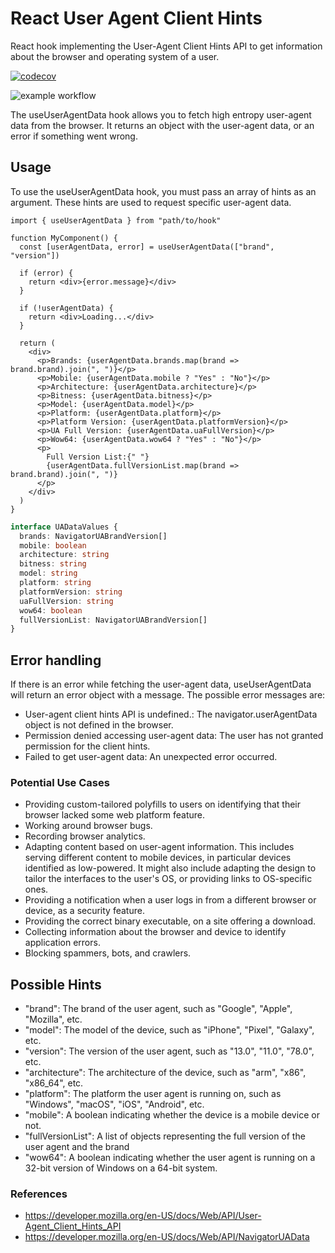 # React User Agent Client Hints

React hook implementing the User-Agent Client Hints API to get information about the browser and operating system of a user.

[![codecov](https://codecov.io/gh/zakarynichols/react-user-agent-client-hints/branch/develop/graph/badge.svg)](https://codecov.io/gh/zaknicholsdev/react-user-agent-client-hints)

![example workflow](https://github.com/zakarynichols/react-user-agent-client-hints/actions/workflows/ci-cd.yml/badge.svg?branch=develop)

The useUserAgentData hook allows you to fetch high entropy user-agent data from the browser. It returns an object with the user-agent data, or an error if something went wrong.

## Usage

To use the useUserAgentData hook, you must pass an array of hints as an argument. These hints are used to request specific user-agent data.

```tsx
import { useUserAgentData } from "path/to/hook"

function MyComponent() {
  const [userAgentData, error] = useUserAgentData(["brand", "version"])

  if (error) {
    return <div>{error.message}</div>
  }

  if (!userAgentData) {
    return <div>Loading...</div>
  }

  return (
    <div>
      <p>Brands: {userAgentData.brands.map(brand => brand.brand).join(", ")}</p>
      <p>Mobile: {userAgentData.mobile ? "Yes" : "No"}</p>
      <p>Architecture: {userAgentData.architecture}</p>
      <p>Bitness: {userAgentData.bitness}</p>
      <p>Model: {userAgentData.model}</p>
      <p>Platform: {userAgentData.platform}</p>
      <p>Platform Version: {userAgentData.platformVersion}</p>
      <p>UA Full Version: {userAgentData.uaFullVersion}</p>
      <p>Wow64: {userAgentData.wow64 ? "Yes" : "No"}</p>
      <p>
        Full Version List:{" "}
        {userAgentData.fullVersionList.map(brand => brand.brand).join(", ")}
      </p>
    </div>
  )
}
```

```ts
interface UADataValues {
  brands: NavigatorUABrandVersion[]
  mobile: boolean
  architecture: string
  bitness: string
  model: string
  platform: string
  platformVersion: string
  uaFullVersion: string
  wow64: boolean
  fullVersionList: NavigatorUABrandVersion[]
}
```

## Error handling

If there is an error while fetching the user-agent data, useUserAgentData will return an error object with a message. The possible error messages are:

- User-agent client hints API is undefined.: The navigator.userAgentData object is not defined in the browser.
- Permission denied accessing user-agent data: The user has not granted permission for the client hints.
- Failed to get user-agent data: An unexpected error occurred.

### Potential Use Cases

- Providing custom-tailored polyfills to users on identifying that their browser lacked some web platform feature.
- Working around browser bugs.
- Recording browser analytics.
- Adapting content based on user-agent information. This includes serving different content to mobile devices, in particular devices identified as low-powered. It might also include adapting the design to tailor the interfaces to the user's OS, or providing links to OS-specific ones.
- Providing a notification when a user logs in from a different browser or device, as a security feature.
- Providing the correct binary executable, on a site offering a download.
- Collecting information about the browser and device to identify application errors.
- Blocking spammers, bots, and crawlers.

## Possible Hints

- "brand": The brand of the user agent, such as "Google", "Apple", "Mozilla", etc.
- "model": The model of the device, such as "iPhone", "Pixel", "Galaxy", etc.
- "version": The version of the user agent, such as "13.0", "11.0", "78.0", etc.
- "architecture": The architecture of the device, such as "arm", "x86", "x86_64", etc.
- "platform": The platform the user agent is running on, such as "Windows", "macOS", "iOS", "Android", etc.
- "mobile": A boolean indicating whether the device is a mobile device or not.
- "fullVersionList": A list of objects representing the full version of the user agent and the brand
- "wow64": A boolean indicating whether the user agent is running on a 32-bit version of Windows on a 64-bit system.

### References

- https://developer.mozilla.org/en-US/docs/Web/API/User-Agent_Client_Hints_API
- https://developer.mozilla.org/en-US/docs/Web/API/NavigatorUAData
